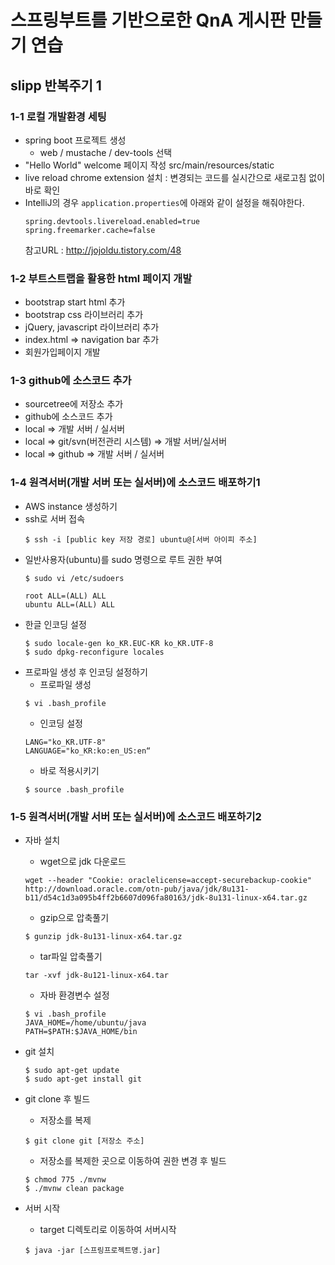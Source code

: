 # 스프링부트를 기반으로한 QnA 게시판 만들기 연습

## slipp 반복주기 1

### 1-1 로컬 개발환경 세팅
* spring boot 프로젝트 생성
	* web / mustache / dev-tools 선택
* "Hello World" welcome 페이지 작성 src/main/resources/static
* live reload chrome extension 설치 : 변경되는 코드를 실시간으로 새로고침 없이 바로 확인
* IntelliJ의 경우 `application.properties`에 아래와 같이 설정을 해줘야한다.
    ```
    spring.devtools.livereload.enabled=true
    spring.freemarker.cache=false
    ```
    참고URL : http://jojoldu.tistory.com/48
    
### 1-2 부트스트랩을 활용한 html 페이지 개발
* bootstrap start html 추가
* bootstrap css 라이브러리 추가
* jQuery, javascript 라이브러리 추가
* index.html => navigation bar 추가
* 회원가입페이지 개발

### 1-3 github에 소스코드 추가
* sourcetree에 저장소 추가
* github에 소스코드 추가
* local => 개발 서버 / 실서버
* local => git/svn(버전관리 시스템) => 개발 서버/실서버
* local => github => 개발 서버 / 실서버 

### 1-4 원격서버(개발 서버 또는 실서버)에 소스코드 배포하기1
* AWS instance 생성하기
* ssh로 서버 접속
	```
	$ ssh -i [public key 저장 경로] ubuntu@[서버 아이피 주소]
	```
* 일반사용자(ubuntu)를 sudo 명령으로 루트 권한 부여
	```
	$ sudo vi /etc/sudoers
	```
	```
	root ALL=(ALL) ALL 
	ubuntu ALL=(ALL) ALL
	```
* 한글 인코딩 설정
	```
	$ sudo locale-gen ko_KR.EUC-KR ko_KR.UTF-8
	$ sudo dpkg-reconfigure locales
	```
* 프로파일 생성 후 인코딩 설정하기
	* 프로파일 생성
	```
	$ vi .bash_profile
	```
	* 인코딩 설정
	```
	LANG="ko_KR.UTF-8" 
	LANGUAGE="ko_KR:ko:en_US:en“
	```
	* 바로 적용시키기
	```
	$ source .bash_profile
	```
### 1-5 원격서버(개발 서버 또는 실서버)에 소스코드 배포하기2
* 자바 설치
	* wget으로 jdk 다운로드
	```
	wget --header "Cookie: oraclelicense=accept-securebackup-cookie" http://download.oracle.com/otn-pub/java/jdk/8u131-b11/d54c1d3a095b4ff2b6607d096fa80163/jdk-8u131-linux-x64.tar.gz
	```
	* gzip으로 압축풀기
	```
	$ gunzip jdk-8u131-linux-x64.tar.gz
	```
	* tar파일 압축풀기
	```
	tar -xvf jdk-8u121-linux-x64.tar
	```
	* 자바 환경변수 설정
	```
	$ vi .bash_profile
	JAVA_HOME=/home/ubuntu/java
	PATH=$PATH:$JAVA_HOME/bin
	```
* git 설치
	```
	$ sudo apt-get update
	$ sudo apt-get install git
	```
	
* git clone 후 빌드
	* 저장소를 복제
	```
	$ git clone git [저장소 주소]
	```
	* 저장소를 복제한 곳으로 이동하여 권한 변경 후 빌드
	```
	$ chmod 775 ./mvnw
	$ ./mvnw clean package
	```
* 서버 시작
	* target 디렉토리로 이동하여 서버시작
	```
	$ java -jar [스프링프로젝트명.jar]
	```